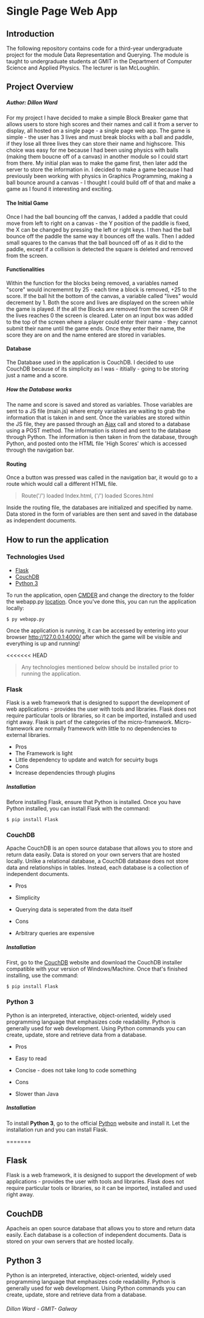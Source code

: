 # Single Page Web App

## Introduction
The following repository contains code for a third-year undergraduate project for the module Data Representation and Querying. The module is taught to undergraduate students at GMIT in the Department of Computer Science and Applied Physics. The lecturer is Ian McLoughlin.


## Project Overview
##### *Author: Dillon Ward*
For my project I have decided to make a simple Block Breaker game that allows users to store high scores and their names and call it from a server to display, all hosted on a single page - a single page web app. 
The game is simple - the user has 3 lives and must break blocks with a ball and paddle, if they lose all three lives they can store their name and highscore. This choice was easy for me because I had been using physics with balls (making them boucne off of a canvas) in another module so I could start from there.
My initial plan was to make the game first, then later add the server to store the information in. I decided to make a game because I had previously been working with physics in Graphics Programming, making a ball bounce around a canvas - I thought I could build off of that and make a game as I found it interesting and exciting.

#### The Initial Game
Once I had the ball bouncing off the canvas, I added a paddle that could move from left to right on a canvas - the Y position of the paddle is fixed, the X can be changed by pressing the left or right keys. I then had the ball bounce off the paddle the same way it bounces off the walls.
Then I added small squares to the canvas that the ball bounced off of as it did to the paddle, except if a collision is detected the square is deleted and removed from the screen.

#### Functionalities
Within the function for the blocks being removed, a variables named "score" would incrememnt by 25 - each time a block is removed, +25 to the score.
If the ball hit the bottom of the canvas, a variable called "lives" would decrement by 1. Both the score and lives are displayed on the screen while the game is played.
If the all the Blocks are removed from the screen OR if the lives reaches 0 the screen is cleared.
Later on an input box was added to the top of the screen where a player could enter their name - they cannot submit their name until the game ends. Once they enter their name, the score they are on and the name entered are stored in variables.

#### Database
The Database used in the application is CouchDB. I decided to use CouchDB because of its simplicity as I was - ititially - going to be storing just a name and a score.
##### How the Database works
The name and score is saved and stored as variables. Those variables are sent to a JS file (main.js) where empty variables are waiting to grab the information that is taken in and sent. Once the variables are stored within the JS file, they are passed through an [Ajax](https://developer.mozilla.org/en-US/docs/AJAX/Getting_Started) call and stored to a database using a POST method. The information is stored and sent to the database through Python. The information is then taken in from the database, through Python, and posted onto the HTML file 'High Scores' which is accessed through the navigation bar.

#### Routing
Once a button was pressed was called in the navigation bar, it would go to a route which would call a different HTML file.
> Route('/') loaded Index.html, ('/') loaded Scores.html

Inside the routing file, the databases are initialized and specified by name. Data stored in the form of variables are then sent and saved in the database as independent documents.

## How to run the application
### Technologies Used
* [Flask](http://flask.pocoo.org/)
* [CouchDB](http://couchdb.apache.org/)
* [Python 3](https://www.python.org)

To run the application, open [CMDER](http://cmder.net/) and change the directory to the folder the webapp.py [location](http://prntscr.com/ddu5fo). Once you've done this, you can run the application locally:
```
$ py webapp.py
```

Once the application is running, it can be accessed by entering into your browser http://127.0.0.1:4000/ after which the game will be visible and everything is up and running!

<<<<<<< HEAD
> Any technologies mentioned below should be installed prior to running the application.

### Flask
Flask is a web framework that is designed to support the development of web applications - provides the user with tools and libraries. Flask does not require particular tools or libraries, so it can be imported, installed and used right away. Flask is part of the categories of the micro-framework. Micro-framework are normally framework with little to no dependencies to external libraries.

* Pros
 *  The Framework is light
 *  Little dependency to update and watch for secuirty bugs
* Cons
 * Increase dependencies through plugins
 
##### Installation 
Before installing Flask, ensure that Python is installed.
Once you have Python installed, you can install Flask with the command:
```
$ pip install Flask
```

### CouchDB
Apache CouchDB is an open source database that allows you to store and return data easily. Data is stored on your own servers that are hosted locally. Unlike a relational database, a CouchDB database does not store data and relationships in tables. Instead, each database is a collection of independent documents.

* Pros
 *  Simplicity
 *  Querying data is seperated from the data itself

* Cons
 * Arbitrary queries are expensive

##### Installation 
First, go to the [CouchDB](http://couchdb.apache.org/) website and download the CouchDB installer compatible with your version of Windows/Machine.
Once that's finished installing, use the command:
```
$ pip install Flask
```

### Python 3
Python is an interpreted, interactive, object-oriented, widely used programming language that emphasizes code readability. Python is generally used for web development. Using Python commands you can create, update, store and retrieve data from a database.

* Pros
 *  Easy to read
 *  Concise - does not take long to code something

* Cons
 * Slower than Java

##### Installation
To install **Python 3**, go to the official [Python](https://www.python.org/downloads/) website and install it. Let the installation run and you can install Flask.



=======
## Flask
Flask is a web framework, it is designed to support the development of web applications - provides the user with tools and libraries. Flask does not require particular tools or libraries, so it can be imported, installed and used right away. 

## CouchDB
Apacheis an open source database that allows you to store and return data easily. Each database is a collection of independent documents. Data is stored on your own servers that are hosted locally. 

## Python 3
Python is an interpreted, interactive, object-oriented, widely used programming language that emphasizes code readability. Python is generally used for web development. Using Python commands you can create, update, store and retrieve data from a database.

###### *Dillon Ward - GMIT- Galway*
